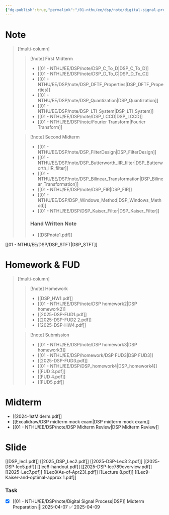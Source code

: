 ```yaml
---
{"dg-publish":true,"permalink":"/01-nthu/ee/dsp/note/digital-signal-process/","title":"數位訊號處理概論","tags":["NTHU/EE","NTHU","Math"]}
---
```


# Note 
> [!multi-column]
>
>> [!note] First Midterm
>> - [[01 - NTHU/EE/DSP/note/DSP_C_To_D\|DSP_C_To_D]]
>>- [[01 - NTHU/EE/DSP/note/DSP_D_To_C\|DSP_D_To_C]]
>>- [[01 - NTHU/EE/DSP/note/DSP_DFTF_Properties\|DSP_DFTF_Properties]]
>>- [[01 - NTHU/EE/DSP/note/DSP_Quantization\|DSP_Quantization]]
>>- [[01 - NTHU/EE/DSP/note/DSP_LTI_System\|DSP_LTI_System]]
>>- [[01 - NTHU/EE/DSP/note/DSP_LCCD\|DSP_LCCD]]
>>- [[01 - NTHU/EE/DSP/note/Fourier Transform\|Fourier Transform]] 
>
>> [!note] Second Midterm 
>>- [[01 - NTHU/EE/DSP/note/DSP_FilterDesign\|DSP_FilterDesign]]
>>- [[01 - NTHU/EE/DSP/note/DSP_Butterworth_IIR_filter\|DSP_Butterworth_IIR_filter]]
>>- [[01 - NTHU/EE/DSP/note/DSP_Bilinear_Transformation\|DSP_Bilinear_Transformation]]
>>- [[01 - NTHU/EE/DSP/note/DSP_FIR\|DSP_FIR]]
>>- [[01 - NTHU/EE/DSP/DSP_Windows_Method\|DSP_Windows_Method]]
>> - [[01 - NTHU/EE/DSP/DSP_Kaiser_Filter\|DSP_Kaiser_Filter]]
>> ### Hand Written Note
>> - [[DSPnote1.pdf]]
>> 
>

[[01 - NTHU/EE/DSP/DSP_STFT\|DSP_STFT]]

# Homework & FUD

> [!multi-column]
>
>> [!note] Homework 
>>- [[DSP_HW1.pdf]]
>>- [[01 - NTHU/EE/DSP/note/DSP homework2\|DSP homework2]]
>>- [[2025-DSP-FUD1.pdf]]
>>- [[2025-DSP-FUD2 2.pdf]]
>>- [[2025-DSP-HW4.pdf]]
>
>> [!note] Submission
>>- [[01 - NTHU/EE/DSP/note/DSP homework3\|DSP homework3]]
>>- [[01 - NTHU/EE/DSP/homework/DSP FUD3\|DSP FUD3]]
>>- [[2025-DSP-FUD3.pdf]]
>> - [[01 - NTHU/EE/DSP/DSP_homework4\|DSP_homework4]]
>> - [[FUD 3.pdf]]
>> - [[FUD 4.pdf]]
>> - [[FUD5.pdf]]


# Midterm

- [[2024-1stMiderm.pdf]]
- [[Excalidraw/DSP midterm mock exam\|DSP midterm mock exam]]
- [[01 - NTHU/EE/DSP/note/DSP Midterm Review\|DSP Midterm Review]]



# Slide 
[[DSP_lec1.pdf]]
[[2025_DSP_Lec2.pdf]]
[[2025-DSP-Lec3 2.pdf]]
[[2025-DSP-lec5.pdf]]
[[lec6-handout.pdf]]
[[2025-DSP-lec789overview.pdf]]
[[2025-Lec7.pdf]]
[[Lec8(As-of-Apr23).pdf]]
[[Lecture 8.pdf]]
[[Lec9-Kaiser-and-optimal-approx 1.pdf]]



### Task 
- [x] [[01 - NTHU/EE/DSP/note/Digital Signal Process\|DSP]] Midterm Preparation 📅 2025-04-07 ✅ 2025-04-09

